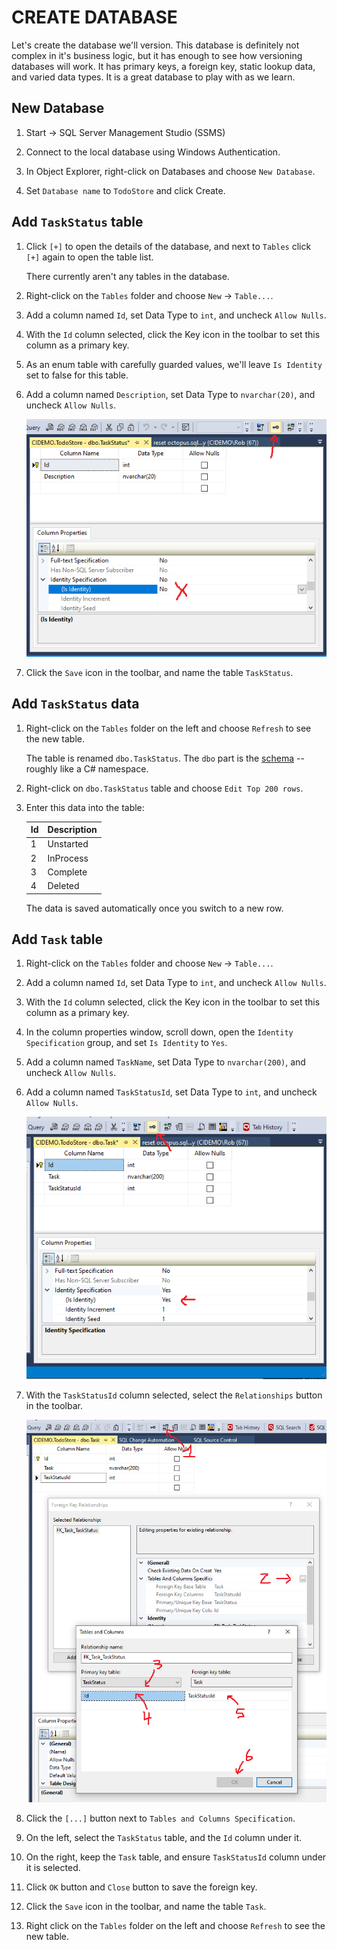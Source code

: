 CREATE DATABASE
===============

Let's create the database we'll version.  This database is definitely not complex in it's business logic, but it has enough to see how versioning databases will work.  It has primary keys, a foreign key, static lookup data, and varied data types.  It is a great database to play with as we learn.


New Database
------------

1. Start -> SQL Server Management Studio (SSMS)

2. Connect to the local database using Windows Authentication.

3. In Object Explorer, right-click on Databases and choose `New Database`.

4. Set `Database name` to `TodoStore` and click Create.


Add `TaskStatus` table
----------------------

1. Click `[+]` to open the details of the database, and next to `Tables` click `[+]` again to open the table list.

   There currently aren't any tables in the database.

2. Right-click on the `Tables` folder and choose `New` -> `Table...`.

3. Add a column named `Id`, set Data Type to `int`, and uncheck `Allow Nulls`.

4. With the `Id` column selected, click the Key icon in the toolbar to set this column as a primary key.

5. As an enum table with carefully guarded values, we'll leave `Is Identity` set to false for this table.

6. Add a column named `Description`, set Data Type to `nvarchar(20)`, and uncheck `Allow Nulls`.

   ![Tasks table](1-taskstatus-table.png)

7. Click the `Save` icon in the toolbar, and name the table `TaskStatus`.


Add `TaskStatus` data
---------------------

1. Right-click on the `Tables` folder on the left and choose `Refresh` to see the new table.

   The table is renamed `dbo.TaskStatus`.  The `dbo` part is the [schema](https://stackoverflow.com/questions/1062075/why-do-table-names-in-sql-server-start-with-dbo) -- roughly like a C# namespace.

2. Right-click on `dbo.TaskStatus` table and choose `Edit Top 200 rows`.

3. Enter this data into the table:

   | Id | Description |
   |----|-------------|
   | 1  | Unstarted   |
   | 2  | InProcess   |
   | 3  | Complete    |
   | 4  | Deleted     |

   The data is saved automatically once you switch to a new row.


Add `Task` table
----------------

1. Right-click on the `Tables` folder and choose `New` -> `Table...`.

2. Add a column named `Id`, set Data Type to `int`, and uncheck `Allow Nulls`.

3. With the `Id` column selected, click the Key icon in the toolbar to set this column as a primary key.

4. In the column properties window, scroll down, open the `Identity Specification` group, and set `Is Identity` to `Yes`.

5. Add a column named `TaskName`, set Data Type to `nvarchar(200)`, and uncheck `Allow Nulls`.

6. Add a column named `TaskStatusId`, set Data Type to `int`, and uncheck `Allow Nulls`.

   ![Tasks table](2-task-table.png)

7. With the `TaskStatusId` column selected, select the `Relationships` button in the toolbar.

   ![Foreign key](3-foreign-key.png)

8. Click the `[...]` button next to `Tables and Columns Specification`.

9. On the left, select the `TaskStatus` table, and the `Id` column under it.

10. On the right, keep the `Task` table, and ensure `TaskStatusId` column under it is selected.

12. Click `OK` button and `Close` button to save the foreign key.

13. Click the `Save` icon in the toolbar, and name the table `Task`.

14. Right click on the `Tables` folder on the left and choose `Refresh` to see the new table.
